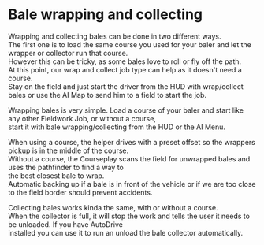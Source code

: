 # Bale wrapping and collecting
  
Wrapping and collecting bales can be done in two different ways.  
The first one is to load the same course you used for your baler and let the wrapper or collector run that course.  
However this can be tricky, as some bales love to roll or fly off the path.  
At this point, our wrap and collect job type can help as it doesn't need a course.  
Stay on the field and just start the driver from the HUD with wrap/collect bales or use the AI Map to send him to a field to start the job.  


  
Wrapping bales is very simple. Load a course of your baler and start like any other Fieldwork Job, or without a course,  
start it with bale wrapping/collecting from the HUD or the AI Menu.  


  
When using a course, the helper drives with a preset offset so the wrappers pickup is in the middle of the course.  
Without a course, the Courseplay scans the field for unwrapped bales and uses the pathfinder to find a way to  
the best closest bale to wrap.  
Automatic backing up if a bale is in front of the vehicle or if we are too close to the field border should prevent accidents.  


  
Collecting bales works kinda the same, with or without a course.  
When the collector is full, it will stop the work and tells the user it needs to be unloaded. If you have AutoDrive  
installed you can use it to run an unload the bale collector automatically.  


